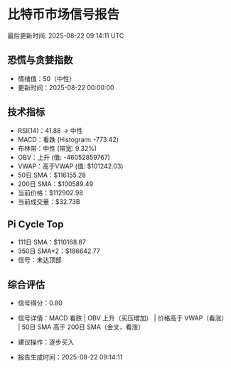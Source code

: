 # 比特币市场信号报告

最后更新时间: 2025-08-22 09:14:11 UTC

## 恐慌与贪婪指数
- 情绪值：50（中性）
- 更新时间：2025-08-22 00:00:00

## 技术指标
- RSI(14)：41.88 → 中性
- MACD：看跌 (Histogram: -773.42)
- 布林带：中性 (带宽: 9.32%)
- OBV：上升 (值: -46052859767)
- VWAP：高于VWAP (值: $101242.03)
- 50日 SMA：$116155.28
- 200日 SMA：$100589.49
- 当前价格：$112902.98
- 当前成交量：$32.73B

## Pi Cycle Top
- 111日 SMA：$110168.87
- 350日 SMA×2：$186642.77
- 信号：未达顶部

## 综合评估
- 信号得分：0.80
- 信号详情：MACD 看跌 | OBV 上升（买压增加） | 价格高于 VWAP（看涨） | 50日 SMA 高于 200日 SMA（金叉，看涨）
- 建议操作：逐步买入

- 报告生成时间：2025-08-22 09:14:11